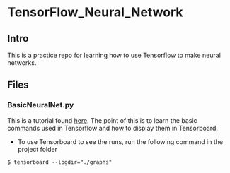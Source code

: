 
# TensorFlow_Neural_Network

## Intro
This is a practice repo for learning how to use Tensorflow to make neural networks.

## Files

### BasicNeuralNet.py

This is a tutorial found [here](http://adventuresinmachinelearning.com/python-tensorflow-tutorial/). The point of this is to learn the basic commands used in Tensorflow and how to display them in Tensorboard.

* To use Tensorboard to see the runs, run the following command in the project folder

```
$ tensorboard --logdir="./graphs"
```